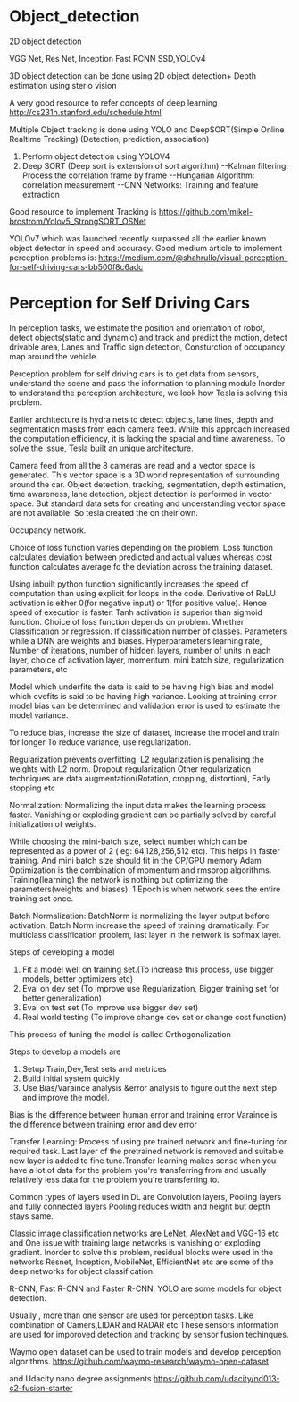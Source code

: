 # Object_detection
2D object detection

VGG Net, Res Net, Inception
Fast RCNN
SSD,YOLOv4


3D object detection can be done using 2D object detection+ Depth estimation using sterio vision

A very good resource to refer concepts of deep learning http://cs231n.stanford.edu/schedule.html


Multiple Object tracking is done using YOLO and DeepSORT(Simple Online Realtime Tracking) 
(Detection, prediction, association)
1. Perform object detection using YOLOV4
2. Deep SORT (Deep sort is extension of sort algorithm)
    --Kalman filtering: Process the correlation frame by frame
    --Hungarian Algorithm: correlation measurement
    --CNN Networks: Training and feature extraction
    
Good resource to implement Tracking is https://github.com/mikel-brostrom/Yolov5_StrongSORT_OSNet

YOLOv7 which was launched recently surpassed all the earlier known object detector in speed and accuracy.
Good medium article to implement perception problems is:
https://medium.com/@shahrullo/visual-perception-for-self-driving-cars-bb500f8c6adc



# Perception for Self Driving Cars

In perception tasks, we estimate the position and orientation of robot, detect objects(static and dynamic) and track and predict the motion, detect drivable area, Lanes and Traffic sign detection, Consturction of occupancy map around the vehicle. 

Perception problem for self driving cars is to get data from sensors, understand the scene and pass the information to planning module
Inorder to understand the perception architecture, we look how Tesla is solving this problem.

Earlier architecture is hydra nets to detect objects, lane lines, depth and segmentation masks from each camera feed.
While this approach increased the computation efficiency, it is lacking the spacial and time awareness. To solve the issue, Tesla built an unique architecture.

Camera feed from all the 8 cameras are read and a vector space is generated. This vector space is a 3D world representation of surrounding around the car.
Object detection, tracking, segmentation, depth estimation, time awareness, lane detection, object detection is performed in vector space. 
But standard data sets for creating and understanding vector space are not available. So tesla created the on their own.

Occupancy network.



Choice of loss function varies depending on the problem. Loss function calculates deviation between predicted and actual values whereas cost function calculates average fo the deviation across the training dataset.

Using inbuilt python function significantly increases the speed of computation than using explicit for loops in the code.
Derivative of ReLU activation is either 0(for negative input) or 1(for positive value). Hence speed of execution is faster. 
Tanh activation is superior than sigmoid function.
Choice of loss function depends on problem. Whether Classification or regression. If classification number of classes. 
Parameters while a DNN are weights and biases.
Hyperparameters learning rate, Number of iterations, number of hidden layers, number of units in each layer, choice of activation layer, momentum, mini batch size, regularization parameters, etc

Model which underfits the data is said to be having high bias and model which ovefits is said to be having high variance.
Looking at training error model bias can be determined and validation error is used to estimate the model variance.

To reduce bias, increase the size of dataset, increase the model and train for longer
To reduce variance, use regularization.

Regularization prevents overfitting.
L2 regularization is penalising the weights with L2 norm.
Dropout regularization
Other regularization techniques are data augmentation(Rotation, cropping, distortion), Early stopping etc


Normalization:
Normalizing the input data makes the learning process faster.
Vanishing or exploding gradient can be partially solved by careful initialization of weights.

While choosing the mini-batch size, select number which can be represented as a power of 2 ( eg: 64,128,256,512 etc). This helps in faster training.
And mini batch size should fit in the CP/GPU memory
Adam Optimization is the combination of momentum and rmsprop algorithms.
Training(learning) the network is nothing but optimizing the parameters(weights and biases).
1 Epoch is when network sees the entire training set once.  

Batch Normalization: BatchNorm is normalizing the layer output before activation. Batch Norm increase the speed of training dramatically.
For multiclass classification problem, last layer in the network is sofmax layer.

Steps of developing a model
1. Fit a model well on training set.(To increase this process, use bigger models, better optimizers etc)
2. Eval on dev set (To improve use Regularization, Bigger training set for better generalization)
3. Eval on test set (To improve use bigger dev set)
4. Real world testing (To improve change dev set or change cost function) 

This process of tuning the model is called Orthogonalization

Steps to develop a models are
1. Setup Train,Dev,Test sets and metrices
2. Build initial system quickly
3. Use Bias/Varaince analysis &error analysis to figure out the next step and improve the model.

Bias is the difference between human error and training error
Varaince is the difference between training error and dev error

Transfer Learning: Process of using pre trained network and fine-tuning for required task. Last layer of the pretrained network is removed and suitable new layer is added to fine tune.Transfer learning makes sense when you have a lot of data for the problem you're transferring from and usually relatively less data for the problem you're transferring to.


Common types of layers used in DL are Convolution layers, Pooling layers and fully connected layers
Pooling reduces width and height but depth stays same.

Classic image classification networks are LeNet, AlexNet and VGG-16 etc and 
One issue with training large networks is vanishing or exploding gradient. Inorder to solve this problem, residual blocks were used in the networks
Resnet, Inception, MobileNet, EfficientNet etc are some of the deep networks for object classification.
 
R-CNN, Fast R-CNN and Faster R-CNN, YOLO are some models for object detection.



Usually , more than one sensor are used for perception tasks. Like combination of Camers,LIDAR and RADAR etc
These sensors information are used for imporoved detection and tracking by sensor fusion techinques.

Waymo open dataset can be used to train models and develop perception algorithms.
https://github.com/waymo-research/waymo-open-dataset

and Udacity nano degree assignments 
https://github.com/udacity/nd013-c2-fusion-starter











